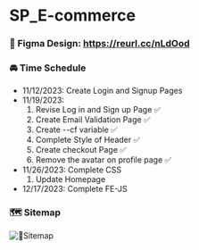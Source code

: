 # SP_E-commerce

### 🎨 Figma Design: https://reurl.cc/nLdOod

### 🚘 Time Schedule

- 11/12/2023: Create Login and Signup Pages
- 11/19/2023:
  1. Revise Log in and Sign up Page ✅
  2. Create Email Validation Page ✅
  3. Create --cf variable ✅
  4. Complete Style of Header ✅
  5. Create checkout Page ✅
  6. Remove the avatar on profile page ✅
- 11/26/2023: Complete CSS
  1. Update Homepage
- 12/17/2023: Complete FE-JS

### 🗺️ Sitemap

![📍Sitemap](https://github.com/Cty0305/SP_E-commerce/assets/89684822/58092273-7d28-4723-8688-59a384cd97cb)
